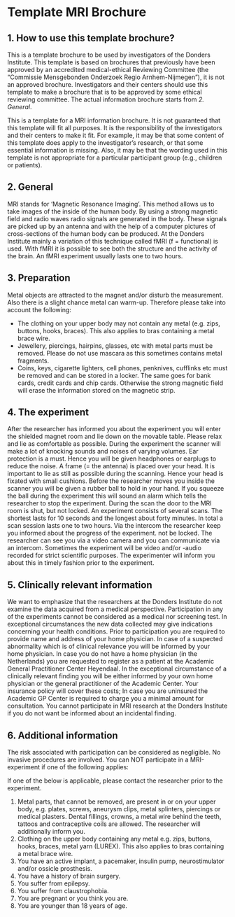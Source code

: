 # Template MRI Brochure

## 1. How to use this template brochure?

This is a template brochure to be used by investigators of the Donders Institute. This template is based on brochures that previously have been approved by an accredited medical-ethical Reviewing Committee (the “Commissie Mensgebonden Onderzoek Regio Arnhem-Nijmegen”), it is not an approved brochure. Investigators and their centers should use this template to make a brochure that is to be approved by some ethical reviewing committee. The actual information brochure starts from _2. General_.

This is a template for a MRI information brochure. It is not guaranteed that this template will fit all purposes. It is the responsibility of the investigators and their centers to make it fit. For example, it may be that some content of this template does apply to the investigator’s research, or that some essential information is missing. Also, it may be that the wording used in this template is not appropriate for a particular participant group (e.g., children or patients).

## 2. General

MRI stands for ‘Magnetic Resonance Imaging’. This method allows us to take images of the inside of the human body. By using a strong magnetic field and radio waves radio signals are generated in the body. These signals are picked up by an antenna and with the help of a computer pictures of cross-sections of the human body can be produced. At the Donders Institute mainly a variation of this technique called fMRI (f = functional) is used. With fMRI it is possible to see both the structure and the activity of the brain. An fMRI experiment usually lasts one to two hours.

## 3. Preparation

Metal objects are attracted to the magnet and/or disturb the measurement. Also there is a slight chance metal can warm-up. Therefore please take into account the following:

- The clothing on your upper body may not contain any metal (e.g. zips, buttons, hooks, braces). This also applies to bras containing a metal brace wire. 
- Jewellery, piercings, hairpins, glasses, etc with metal parts must be removed. Please do not use mascara as this sometimes contains metal fragments. 
- Coins, keys, cigarette lighters, cell phones, penknives, cufflinks etc must be removed and can be stored in a locker. The same goes for bank cards, credit cards and chip cards. Otherwise the strong magnetic field will erase the information stored on the magnetic strip.

## 4. The experiment

After the researcher has informed you about the experiment you will enter the shielded magnet room and lie down on the movable table. Please relax and lie as comfortable as possible. During the experiment the scanner will make a lot of knocking sounds and noises of varying volumes. Ear protection is a must. Hence you will be given headphones or earplugs to reduce the noise. A frame (= the antenna) is placed over your head. It is important to lie as still as possible during the scanning. Hence your head is fixated with small cushions. Before the researcher moves you inside the scanner you will be given a rubber ball to hold in your hand. If you squeeze the ball during the experiment this will sound an alarm which tells the researcher to stop the experiment. During the scan the door to the MRI room is shut, but not locked. An experiment consists of several scans. The shortest lasts for 10 seconds and the longest about forty minutes. In total a scan session lasts one to two hours. Via the intercom the researcher keep you informed about the progress of the experiment. not be locked. The researcher can see you via a video camera and you can communicate via an intercom. Sometimes the experiment will be video and/or -audio recorded for strict scientific purposes. The experimenter will inform you about this in timely fashion prior to the experiment.

## 5. Clinically relevant information

We want to emphasize that the researchers at the Donders Institute do not examine the data acquired from a medical perspective. Participation in any of the experiments cannot be considered as a medical nor screening test. In exceptional circumstances the new data collected may give indications concerning your health conditions. Prior to participation you are required to provide name and address of your home physician. In case of a suspected abnormality which is of clinical relevance you will be informed by your home physician. In case you do not have a home physician (in the Netherlands) you are requested to register as a patient at the Academic General Practitioner Center Heyendaal. In the exceptional circumstance of a clinically relevant finding you will be either informed by your own home physician or the general practitioner of the Academic Center. Your insurance policy will cover these costs; In case you are uninsured the Academic GP Center is required to charge you a minimal amount for consultation. You cannot participate in MRI research at the Donders Institute if you do not want be informed about an incidental finding.

## 6. Additional information

The risk associated with participation can be considered as negligible. No invasive procedures are involved. 
You can NOT participate in a MRI-experiment if one of the following applies:

If one of the below is applicable, please contact the researcher prior to the experiment.

1. Metal parts, that cannot be removed, are present in or on your upper body, e.g. plates, screws, aneurysm clips, metal splinters, piercings or medical plasters. Dental fillings, crowns, a metal wire behind the teeth, tattoos and contraceptive coils are allowed. The researcher will additionally inform you. 
2. Clothing on the upper body containing any metal e.g. zips, buttons, hooks, braces, metal yarn (LUREX). This also applies to bras containing a metal brace wire. 
3. You have an active implant, a pacemaker, insulin pump, neurostimulator and/or ossicle prosthesis. 
4. You have a history of brain surgery. 
5. You suffer from epilepsy. 
6. You suffer from claustrophobia. 
7. You are pregnant or you think you are. 
8. You are younger than 18 years of age.
